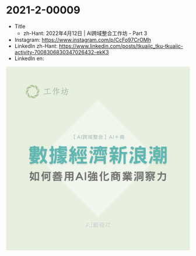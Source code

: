 # 2021-2-00009

* Title
	* zh-Hant: 2022年4月12日 | AI跨域整合工作坊 - Part 3
* Instagram: https://www.instagram.com/p/CcFo97CrOMh
* LinkedIn zh-Hant: https://www.linkedin.com/posts/tkuaiic_tku-tkuaiic-activity-7008306830347026432-ekK3
* LinkedIn en:

![main image in zh-Hant](./2021-2-00009_zh-hant.jpg)
